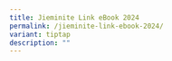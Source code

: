 ```yaml
---
title: Jieminite Link eBook 2024
permalink: /jieminite-link-ebook-2024/
variant: tiptap
description: ""
---
```

